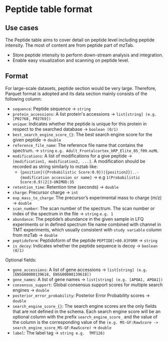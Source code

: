 # Peptide table format

## Use cases

The Peptide table aims to cover detail on peptide level including peptide intensity. The most of content are from peptide part of mzTab.

- Store peptide intensity to perform down-stream analysis and integration.
- Enable easy visualization and scanning on peptide level.

## Format

For large-scale datasets, peptide section would be very large. Therefore, Parquet format is adopted and its data section mainly consists of the following column:

- `sequence`: Peptide sequence -> `string`
- `protein_accessions`: A list protein's accessions -> `list[string] (e.g. [P02768, P02769])`
- `unique`: Indicates whether the peptide is unique for this protein in respect to the searched database -> `boolean (0/1)`
- `best_search_engine_score_{}`: The best search engine score for the given peptide -> `double`
- `reference_file_name`: The reference file name that contains the spectrum. -> `string` `e.g. Adult_Frontalcortex_bRP_Elite_85_f09.mzML`
- `modifications`: A list of modifications for a give peptide -> `[modification1, modification2, ...]`. A modification should be recorded as string similarly to mztab like:
  - `{position}({Probabilistic Score:0.9})|{position2}|..-{modification accession or name}` -> e.g `1(Probabilistic Score:0.9)|2|3-UNIMOD:35`
- `retention_time`: Retention time (seconds) -> `double`
- `charge`: Precursor charge -> `int`
- `exp_mass_to_charge`: The precursor’s experimental mass to charge (m/z) -> `double`
- `scan_number`: The scan number of the spectrum. The scan number or index of the spectrum in the file -> `string` `e.g. 1`
- `abundance`: The peptide’s abundance in the given sample in LFQ experiments or in defined spectrum file name combined with channel in TMT experiments, which usually consistent with `study variable` column from mzTab -> `double`
- `peptidoform`: Peptidoform of the peptide `PEPTIDE[+80.0]FORM` -> `string`
- `is_decoy`: Indicates whether the peptide sequence is decoy -> `boolean (0/1)`

Optional fields:

- `gene_accessions`: A list of gene accessions -> `list[string] (e.g. [ENSG00000139618, ENSG00000139618])`
- `gene_names`: A list of gene names -> `list[string] (e.g. [APOA1, APOA1])`
- `consensus_support`: Global consensus support scores for multiple search engines -> `double`
- `posterior_error_probability`: Posterior Error Probability scores -> `double`
- `search_engine_score_{}`: The search engine scores are the only fields that are not defined in the schema. Each search engine score will be an optional column with the prefix `search_engine_score_` and the value of the column is the corresponding value of the `(e.g. MS-GF:RawScore -> search_engine_score_MS-GF:RawScore)` -> `double`
- `label`: The label tag -> `string e.g.  TMT126)`